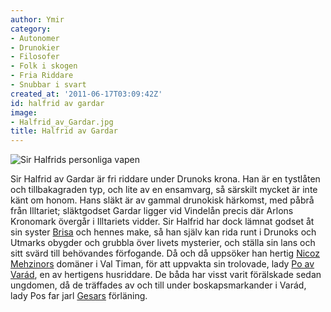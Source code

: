 ```yaml
---
author: Ymir
category:
- Autonomer
- Drunokier
- Filosofer
- Folk i skogen
- Fria Riddare
- Snubbar i svart
created_at: '2011-06-17T03:09:42Z'
id: halfrid av gardar
image:
- Halfrid_av_Gardar.jpg
title: Halfrid av Gardar
---
```

![Sir Halfrids personliga vapen]

Sir Halfrid av Gardar är fri riddare under Drunoks krona. Han är en tystlåten och tillbakagraden typ, och lite av en ensamvarg, så särskilt mycket är inte känt om honom. Hans släkt är av gammal drunokisk härkomst, med påbrå från Illtariet; släktgodset Gardar ligger vid Vindelån precis där Arlons Kronomark övergår i Illtariets vidder. Sir Halfrid har dock lämnat godset åt sin syster [Brisa] och hennes make, så han själv kan rida runt i Drunoks och Utmarks obygder och grubbla över livets mysterier, och ställa sin lans och sitt svärd till behövandes förfogande. Då och då uppsöker han hertig [Nicoz Mehzinors] domäner i Val Timan, för att uppvakta sin trolovade, lady [Po av Varád], en av hertigens husriddare. De båda har visst varit förälskade sedan ungdomen, då de träffades av och till under boskapsmarkander i Varád, lady Pos far jarl [Gesars] förläning.

  [Sir Halfrids personliga vapen]: Halfrid_av_Gardar.jpg "Sir Halfrids personliga vapen"
  [Brisa]: Brisa_av_Gardar
  [Nicoz Mehzinors]: Nicoz_Mehzinor
  [Po av Varád]: Po_Tornfalk
  [Gesars]: Gesar_Tornfalk